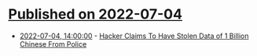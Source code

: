 # [Published on 2022-07-04](index.md)

* [2022-07-04, 14:00:00](https://yro.slashdot.org/story/22/07/04/1330230/hacker-claims-to-have-stolen-data-of-1-billion-chinese-from-police?utm_source=rss1.0mainlinkanon&utm_medium=feed) - [Hacker Claims To Have Stolen Data of 1 Billion Chinese From Police](https://yro.slashdot.org/story/22/07/04/1330230/hacker-claims-to-have-stolen-data-of-1-billion-chinese-from-police?utm_source=rss1.0mainlinkanon&utm_medium=feed)
